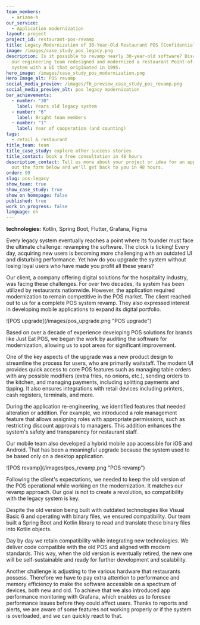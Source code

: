 ```yaml
---
team_members:
  - ariane-h
our_service:
  - Application modernization
layout: project
project_id: restaurant-pos-revamp
title: Legacy Modernization of 30-Year-Old Restaurant POS [Confidential Project]
image: /images/case_study_pos_legacy.png
description: Is it possible to revamp nearly 30-year-old software? Discover how
  our engineering team redesigned and modernized a restaurant Point-of-Sale
  system with a UI that originated in 1995.
hero_image: /images/case_study_pos_modernization.png
Hero Image_alt: POS revamp
social_media_previev: /images/fb_preview_case_study_pos_revamp.png
social_media_previev_alt: pos legacy modernization
bar_achievements:
  - number: "30"
    label: Years old legacy system
  - number: "6"
    label: Bright team members
  - number: "1"
    label: Year of cooperation (and counting)
tags:
  - retail & restaurant
title_team: team
title_case_study: explore other success stories
title_contact: book a free consultation in 48 hours
description_contact: Tell us more about your project or idea for an app. Fill
  out the form below and we'll get back to you in 48 hours.
order: 99
slug: pos-legacy
show_team: true
show_case_study: true
show on homepage: false
published: true
work_in_progress: false
language: en
---
```

<TitleWithIcon sectionTitle="technologies" titleIcon="/images/skills.svg" titleIconAlt="bright" />

<Gallery images='[{"src":"/images/kotlin_new_stack_logo.svg","alt":"Kotlin"},{"src":"/images/springboot.svg","alt":"SpringBoot"},{"src":"/images/flutter.svg","alt":"Flutter"},{"src":"/images/grafana.svg","alt":"Grafana"},{"src":"/images/figma_update_stack_logo.svg","alt":"Figma"}]' />

**technologies:** Kotlin, Spring Boot, Flutter, Grafana, Figma

<TitleWithIcon sectionTitle="the POS system desperately needed an update" titleIcon="/images/icon_title_about.svg" titleIconAlt="problem" />

Every legacy system eventually reaches a point where its founder must face the ultimate challenge: revamping the software. The clock is ticking! Every day, acquiring new users is becoming more challenging with an outdated UI and disturbing performance. Yet how do you upgrade the system without losing loyal users who have made you profit all these years?

Our client, a company offering digital solutions for the hospitality industry, was facing these challenges. For over two decades, its system has been utilized by restaurants nationwide. However, the application required modernization to remain competitive in the POS market. The client reached out to us for a complete POS system revamp. They also expressed interest in developing mobile applications to expand its digital portfolio.

<div className="image">![POS upgrade](/images/pos_upgrade.png "POS upgrade")</div>



<TitleWithIcon sectionTitle="solutions: POS with a modern UI, performance monitoring, and mobile applications" titleIcon="/images/two_flags.svg" titleIconAlt="solutions" />

Based on over a decade of experience developing POS solutions for brands like Just Eat POS, we began the work by auditing the software for modernization, allowing us to spot areas for significant improvement. 

One of the key aspects of the upgrade was a new product design to streamline the process for users, who are primarily waitstaff. The modern UI provides quick access to core POS features such as managing table orders with any possible modifiers (extra fries, no onions, etc.), sending orders to the kitchen, and managing payments, including splitting payments and tipping. It also ensures integrations with retail devices including printers, cash registers, terminals, and more.

During the application re-engineering, we identified features that needed alteration or addition. For example, we introduced a role management feature that allows assigning roles with appropriate permissions, such as restricting discount approvals to managers. This addition enhances the system's safety and transparency for restaurant staff. 

Our mobile team also developed a hybrid mobile app accessible for iOS and Android. That has been a meaningful upgrade because the system used to be based only on a desktop application.

<div className="image">![POS revamp](/images/pos_revamp.png "POS revamp")</div>



<TitleWithIcon sectionTitle="challenges: compatibility with the legacy system" titleIcon="/images/gearwheel.svg" titleIconAlt="challenges" />

Following the client's expectations, we needed to keep the old version of the POS operational while working on the modernization. It matches our revamp approach. Our goal is not to create a revolution, so compatibility with the legacy system is key.

Despite the old version being built with outdated technologies like Visual Basic 6 and operating with binary files, we ensured compatibility. Our team built a Spring Boot and Kotlin library to read and translate these binary files into Kotlin objects.

Day by day we retain compatibility while integrating new technologies. We deliver code compatible with the old POS and aligned with modern standards. This way, when the old version is eventually retired, the new one will be self-sustainable and ready for further development and scalability.

Another challenge is adjusting to the various hardware that restaurants possess. Therefore we have to pay extra attention to performance and memory efficiency to make the software accessible on a spectrum of devices, both new and old. To achieve that we also introduced app performance monitoring with Grafana, which enables us to foresee performance issues before they could affect users. Thanks to reports and alerts, we are aware of some features not working properly or if the system is overloaded, and we can quickly react to that.